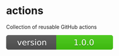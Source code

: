 # actions
Collection of reusable GitHub actions

![Package Version](.badges/version.svg?packageName=frontend-telemetry)
